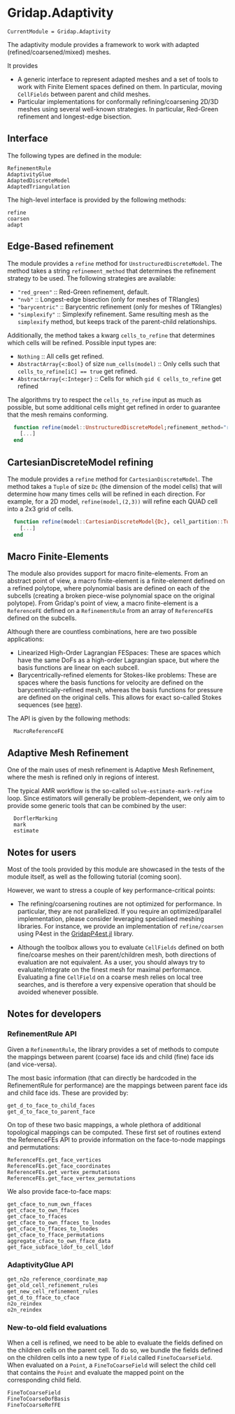 # Gridap.Adaptivity

```@meta
CurrentModule = Gridap.Adaptivity
```

The adaptivity module provides a framework to work with adapted (refined/coarsened/mixed) meshes.

It provides

- A generic interface to represent adapted meshes and a set of tools to work with Finite Element spaces defined on them. In particular, moving `CellFields` between parent and child meshes.
- Particular implementations for conformally refining/coarsening 2D/3D meshes using several well-known strategies. In particular, Red-Green refinement and longest-edge bisection.

## Interface

The following types are defined in the module:

```@docs
RefinementRule
AdaptivityGlue
AdaptedDiscreteModel
AdaptedTriangulation
```

The high-level interface is provided by the following methods:

```@docs
refine
coarsen
adapt
```

## Edge-Based refinement

The module provides a `refine` method for `UnstructuredDiscreteModel`. The method takes a string `refinement_method`
that determines the refinement strategy to be used. The following strategies are available:

- `"red_green"` :: Red-Green refinement, default.
- `"nvb"` :: Longest-edge bisection (only for meshes of TRIangles)
- `"barycentric"` :: Barycentric refinement (only for meshes of TRIangles)
- `"simplexify"` :: Simplexify refinement. Same resulting mesh as the `simplexify` method, but keeps track of the parent-child relationships.

Additionally, the method takes a kwarg `cells_to_refine` that determines which cells will be refined.
Possible input types are:

- `Nothing` :: All cells get refined.
- `AbstractArray{<:Bool}` of size `num_cells(model)` :: Only cells such that `cells_to_refine[iC] == true` get refined.
- `AbstractArray{<:Integer}` :: Cells for which `gid ∈ cells_to_refine` get refined

The algorithms try to respect the `cells_to_refine` input as much as possible, but some additional cells might get refined in order to guarantee that the mesh remains conforming.

```julia
  function refine(model::UnstructuredDiscreteModel;refinement_method="red_green",kwargs...)
    [...]
  end
```

## CartesianDiscreteModel refining

The module provides a `refine` method for `CartesianDiscreteModel`. The method takes a `Tuple` of size `Dc` (the dimension of the model cells) that will determine how many times cells will be refined in each direction. For example, for a 2D model, `refine(model,(2,3))` will refine each QUAD cell into a 2x3 grid of cells.

```julia
  function refine(model::CartesianDiscreteModel{Dc}, cell_partition::Tuple) where Dc
    [...]
  end
```

## Macro Finite-Elements

The module also provides support for macro finite-elements. From an abstract point of view, a macro finite-element is a finite-element defined on a refined polytope, where polynomial basis are defined on each of the subcells (creating a broken piece-wise polynomial space on the original polytope). From Gridap's point of view, a macro finite-element is a `ReferenceFE` defined on a `RefinementRule` from an array of `ReferenceFE`s defined on the subcells.

Although there are countless combinations, here are two possible applications:

- Linearized High-Order Lagrangian FESpaces: These are spaces which have the same DoFs as a high-order Lagrangian space, but where the basis functions are linear on each subcell.
- Barycentrically-refined elements for Stokes-like problems: These are spaces where the basis functions for velocity are defined on the barycentrically-refined mesh, whereas the basis functions for pressure are defined on the original cells. This allows for exact so-called Stokes sequences (see [here](https://arxiv.org/abs/2002.02051)).

The API is given by the following methods:

```@docs
  MacroReferenceFE
```

## Adaptive Mesh Refinement

One of the main uses of mesh refinement is Adaptive Mesh Refinement, where the mesh is refined only in regions of interest.

The typical AMR workflow is the so-called `solve-estimate-mark-refine` loop. Since estimators will generally be problem-dependent, we only aim to provide some generic tools that can be combined by the user:

```@docs
  DorflerMarking
  mark
  estimate
```

## Notes for users

Most of the tools provided by this module are showcased in the tests of the module itself, as well as the following tutorial (coming soon).

However, we want to stress a couple of key performance-critical points:

- The refining/coarsening routines are not optimized for performance. In particular, they are not parallelized.
  If you require an optimized/parallel implementation, please consider leveraging specialised meshing libraries. For instance, we provide an implementation of `refine/coarsen` using P4est in the [GridapP4est.jl](https://github.com/gridap/GridapP4est.jl) library.

- Although the toolbox allows you to evaluate `CellFields` defined on both fine/coarse meshes on their parent/children mesh, both directions of evaluation are not equivalent. As a user, you should always try to evaluate/integrate on the finest mesh for maximal performance. Evaluating a fine `CellField` on a coarse mesh relies on local tree searches, and is therefore a very expensive operation that should be avoided whenever possible.

## Notes for developers

### RefinementRule API

Given a `RefinementRule`, the library provides a set of methods to compute the mappings between parent (coarse) face ids and child (fine) face ids (and vice-versa).

The most basic information (that can directly be hardcoded in the RefinementRule for performance) are the mappings between parent face ids and child face ids. These are provided by:

```@docs
get_d_to_face_to_child_faces
get_d_to_face_to_parent_face
```

On top of these two basic mappings, a whole plethora of additional topological mappings can be computed.
These first set of routines extend the ReferenceFEs API to provide information on the face-to-node mappings and permutations:

```@docs
ReferenceFEs.get_face_vertices
ReferenceFEs.get_face_coordinates
ReferenceFEs.get_vertex_permutations
ReferenceFEs.get_face_vertex_permutations
```

We also provide face-to-face maps:

```@docs
get_cface_to_num_own_ffaces
get_cface_to_own_ffaces
get_cface_to_ffaces
get_cface_to_own_ffaces_to_lnodes
get_cface_to_ffaces_to_lnodes
get_cface_to_fface_permutations
aggregate_cface_to_own_fface_data
get_face_subface_ldof_to_cell_ldof
```

### AdaptivityGlue API

```@docs
get_n2o_reference_coordinate_map
get_old_cell_refinement_rules
get_new_cell_refinement_rules
get_d_to_fface_to_cface
n2o_reindex
o2n_reindex
```

### New-to-old field evaluations

When a cell is refined, we need to be able to evaluate the fields defined on the children cells on the parent cell. To do so, we bundle the fields defined on the children cells into a new type of `Field` called `FineToCoarseField`. When evaluated on a `Point`, a `FineToCoarseField` will select the child cell that contains the `Point` and evaluate the mapped point on the corresponding child field.

```@docs
FineToCoarseField
FineToCoarseDofBasis
FineToCoarseRefFE
```
